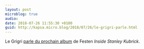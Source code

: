```yaml
---
layout: post
microblog: true
audio: 
date: 2018-07-26 11:55:30 +0100
guid: http://kapsa.micro.blog/2018/07/26/le-grigri-parle.html
---
```

Le Grigri [parle du prochain album](https://www.le-grigri.com/blog/2018/7/23/kubrick-ressuscit) de Festen _Inside Stanley Kubrick_.
